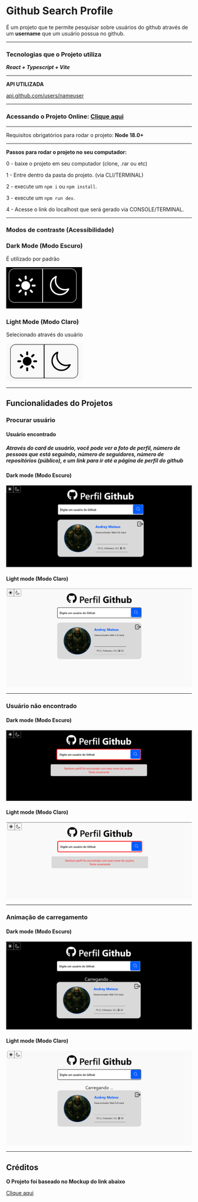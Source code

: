 # Github Search Profile

É um projeto que te permite pesquisar sobre usuários do github através de um **username** que um usuário possua no github.

---

### Tecnologias que o Projeto utiliza

 ***React + Typescript + Vite***

---

**API UTILIZADA**

[api.github.com/users/nameuser](https://api.github.com/users/nameuser)

---

### Acessando o Projeto Online: [Clique aqui](https://searchprofileingithub.netlify.app/)

---

Requisitos obrigatórios para rodar o projeto: **Node 18.0+**

---

**Passos para rodar o projeto no seu computador:**

0 - baixe o projeto em seu computador (clone, .rar ou etc)

1 - Entre dentro da pasta do projeto. (via CLI/TERMINAL)

2 - execute um `npm i` ou `npm install`.

3 - execute um `npm run dev`.

4 - Acesse o link do localhost que será gerado via CONSOLE/TERMINAL.

---

### Modos de contraste (Acessibilidade)

### Dark Mode (Modo Escuro)

 É utilizado por padrão

<img  src="./readme_assets/switch_darkmode.png" alt="" title="" />

### Light Mode (Modo Claro)

Selecionado através do usuário

<img  src="./readme_assets/switch_lightmode.png" alt="" title="" />

---

## Funcionalidades do Projetos

### Procurar usuário

#### Usuário encontrado

##### Através do card de usuário, você pode ver a **foto** de perfil, **número de pessoas que está seguindo**, **número de seguidores**, **número de repositórios (público)**, e um **link** para ir até a página de perfil do github

#### Dark mode (Modo Escuro)

<img  src="./readme_assets/darkmode.png" alt="" title="" />

#### Light mode (Modo Claro)

<img  src="./readme_assets/lightmode.png" alt="" title="" />

---

### Usuário não encontrado

#### Dark mode (Modo Escuro)

   <img  src="./readme_assets/usernodefound_darkmode.png" alt="" title="" />

#### Light mode (Modo Claro)

<img  src="./readme_assets/usernotfound_lightmode.png" alt="" title="" />

---

### Animação de carregamento

#### Dark mode (Modo Escuro)

<img  src="./readme_assets/loading_darkmode.png" alt="" title="" />

#### Light mode (Modo Claro)

<img  src="./readme_assets/loading_lightmode.png" alt="" title="" />

---

## Créditos

**O Projeto foi baseado no Mockup do link abaixo**

[Clique aqui](https://www.figma.com/proto/DqtFxC6312M32mLt8FpJjq/innovation-class?page-id=22%3A2864&node-id=22-3959&viewport=359%2C115%2C0.25&t=SHsEqEgaMrXGMKwv-1&scaling=scale-down-width&content-scaling=fixed&starting-point-node-id=22%3A3959&show-proto-sidebar=1)
